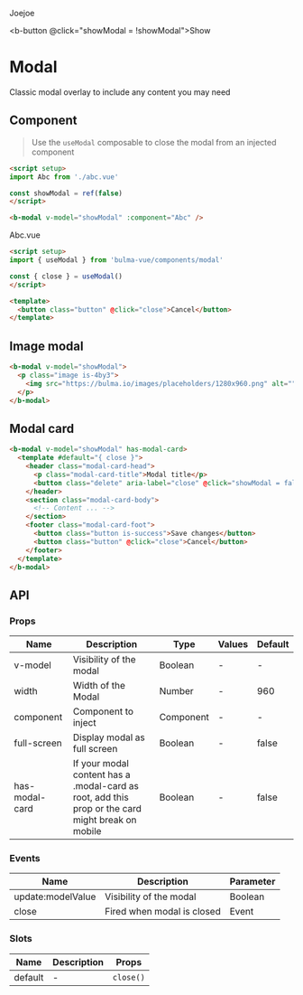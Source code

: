 <script setup>
import { ref } from 'vue'

const showModal = ref(false)
</script>

<b-modal v-model="showModal">Joejoe</b-modal>

<b-button @click="showModal = !showModal">Show</b-button>

# Modal
Classic modal overlay to include any content you may need

## Component
> Use the `useModal` composable to close the modal from an injected component

```html
<script setup>
import Abc from './abc.vue'

const showModal = ref(false)
</script>

<b-modal v-model="showModal" :component="Abc" />
```

Abc.vue
```html
<script setup>
import { useModal } from 'bulma-vue/components/modal'

const { close } = useModal()
</script>

<template>
  <button class="button" @click="close">Cancel</button>
</template>
```

## Image modal

```html
<b-modal v-model="showModal">
  <p class="image is-4by3">
    <img src="https://bulma.io/images/placeholders/1280x960.png" alt="">
  </p>
</b-modal>
```

## Modal card

```html
<b-modal v-model="showModal" has-modal-card>
  <template #default="{ close }">
    <header class="modal-card-head">
      <p class="modal-card-title">Modal title</p>
      <button class="delete" aria-label="close" @click="showModal = false"></button>
    </header>
    <section class="modal-card-body">
      <!-- Content ... -->
    </section>
    <footer class="modal-card-foot">
      <button class="button is-success">Save changes</button>
      <button class="button" @click="close">Cancel</button>
    </footer>
  </template>
</b-modal>
```

## API

### Props

| Name | Description | Type | Values | Default |
|--|--|--|--|--|
| v-model | Visibility of the modal | Boolean | - | - |
| width | Width of the Modal | Number | - | 960 |
| component | Component to inject | Component | - | - |
| full-screen | Display modal as full screen | Boolean | - | false |
| has-modal-card | If your modal content has a .modal-card as root, add this prop or the card might break on mobile | Boolean | - | false |

### Events

| Name | Description | Parameter |
|--|--|--|
| update:modelValue | Visibility of the modal | Boolean |
| close | Fired when modal is closed | Event |

### Slots

| Name | Description | Props |
|--|--|--|
| default | - | `close()` |

